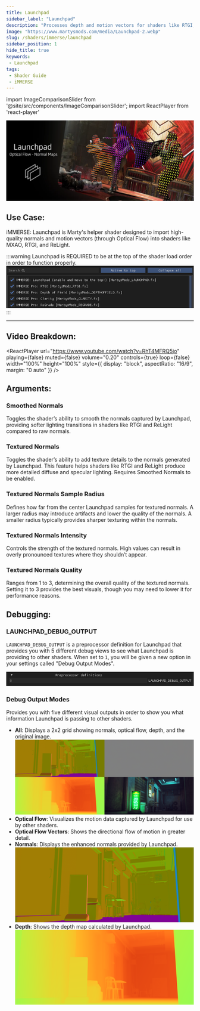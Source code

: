 ```yaml
---
title: Launchpad
sidebar_label: "Launchpad"
description: "Processes depth and motion vectors for shaders like RTGI, MXAO, and ReLight."
image: "https://www.martysmods.com/media/Launchpad-2.webp"
slug: /shaders/immerse/launchpad
sidebar_position: 1
hide_title: true
keywords: 
 - Launchpad
tags:
 - Shader Guide
 - iMMERSE
---
```


<!------------------------IMPORTS ---------------------------->

import ImageComparisonSlider from '@site/src/components/ImageComparisonSlider';
import ReactPlayer from 'react-player'

<!----------------------------------------------------------->

![LaunchpadHeader](./images/launchpadheader.webp)

## Use Case:

iMMERSE: Launchpad is Marty's helper shader designed to import high-quality normals and motion vectors (through Optical Flow) into shaders like MXAO, RTGI, and ReLight.

:::warning
Launchpad is REQUIRED to be at the top of the shader load order in order to function properly.
![LaunchpadLoadOrder](./images/launchpadloadorder.webp)
:::

---

## Video Breakdown:

<ReactPlayer
  url="https://www.youtube.com/watch?v=RhT4MFRQ5jo"
  playing={false}
  muted={false}
  volume="0.20"
  controls={true}
  loop={false}
  width="100%"
  height="100%"
  style={{ 
    display: "block",
    aspectRatio: "16/9",
    margin: "0 auto"
  }}
/>

## Arguments:

### Smoothed Normals
Toggles the shader’s ability to smooth the normals captured by Launchpad, providing softer lighting transitions in shaders like RTGI and ReLight compared to raw normals.

 <ImageComparisonSlider 
  beforeImage="/img/shaders/immerse/images/launchpadnormals.webp" 
  afterImage="/img/shaders/immerse/images/launchpadsmoothednormals.webp"
  beforeLabel="Default Normals"
  afterLabel="Smoothed Normals"
 />

### Textured Normals
Toggles the shader’s ability to add texture details to the normals generated by Launchpad. This feature helps shaders like RTGI and ReLight produce more detailed diffuse and specular lighting. Requires Smoothed Normals to be enabled.

 <ImageComparisonSlider 
  beforeImage="/img/shaders/immerse/images/launchpadsmoothednormals.webp"
  afterImage="/img/shaders/immerse/images/launchpadtexturednormalsmore.webp"
  beforeLabel="Smoothed Normals"
  afterLabel="Textured Normals"
 />

### Textured Normals Sample Radius
Defines how far from the center Launchpad samples for textured normals. A larger radius may introduce artifacts and lower the quality of the normals. A smaller radius typically provides sharper texturing within the normals.

 <ImageComparisonSlider 
  beforeImage="/img/shaders/immerse/images/launchpadtexturednormalsmore.webp"
  afterImage="/img/shaders/immerse/images/launchpadradius.webp"
  beforeLabel="0.000 Radius"
  afterLabel="0.500 Radius"
 />

### Textured Normals Intensity
Controls the strength of the textured normals. High values can result in overly pronounced textures where they shouldn’t appear.

 <ImageComparisonSlider 
  beforeImage="/img/shaders/immerse/images/launchpadtexturednormalsless.webp"
  afterImage="/img/shaders/immerse/images/launchpadtexturednormalsmore.webp"
  beforeLabel="0.100 Intensity"
  afterLabel="0.500 Intensity"
 />

### Textured Normals Quality
Ranges from 1 to 3, determining the overall quality of the textured normals. Setting it to 3 provides the best visuals, though you may need to lower it for performance reasons.

## Debugging:

### LAUNCHPAD_DEBUG_OUTPUT
`LAUNCHPAD_DEBUG_OUTPUT` is a preprocessor definition for Launchpad that provides you with 5 different debug views to see what Launchpad is providing to other shaders. When set to `1`, you will be given a new option in your settings called "Debug Output Modes".

![LaunchpadDebugPreprocessor](./images/launchpaddebugpreprocessor.webp)

### Debug Output Modes
Provides you with five different visual outputs in order to show you what information Launchpad is passing to other shaders.
- **All**: Displays a 2x2 grid showing normals, optical flow, depth, and the original image.
    ![LaunchpadDebugAll](./images/launchpaddebugall.webp)
- **Optical Flow**: Visualizes the motion data captured by Launchpad for use by other shaders.
- **Optical Flow Vectors**: Shows the directional flow of motion in greater detail.
- **Normals**: Displays the enhanced normals provided by Launchpad.
    ![LaunchpadDebugNormals](./images/launchpaddebugnormals.webp)
- **Depth**: Shows the depth map calculated by Launchpad.
    ![LaunchpadDebugDepth](./images/launchpaddebugdepth.webp)